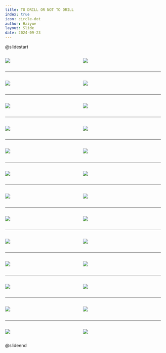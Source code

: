 ```yaml
---
title: TO DRILL OR NOT TO DRILL
index: true
icon: circle-dot
author: Haiyue
layout: Slide
date: 2024-09-23
---
```

 
@slidestart

<div style="display:flex">
<div style="flex:1">

![](/reading/english/Level-W/TO%20DRILL%20OR%20NOT%20TO%20DRILL/001.webp)
</div>
<div style="flex:1">

![](/reading/english/Level-W/TO%20DRILL%20OR%20NOT%20TO%20DRILL/002.webp)
</div>
</div>

---

<div style="display:flex">
<div style="flex:1">

![](/reading/english/Level-W/TO%20DRILL%20OR%20NOT%20TO%20DRILL/003.webp)
</div>
<div style="flex:1">

![](/reading/english/Level-W/TO%20DRILL%20OR%20NOT%20TO%20DRILL/004.webp)
</div>
</div>

---

<div style="display:flex">
<div style="flex:1">

![](/reading/english/Level-W/TO%20DRILL%20OR%20NOT%20TO%20DRILL/005.webp)
</div>
<div style="flex:1">

![](/reading/english/Level-W/TO%20DRILL%20OR%20NOT%20TO%20DRILL/006.webp)
</div>
</div>

---

<div style="display:flex">
<div style="flex:1">

![](/reading/english/Level-W/TO%20DRILL%20OR%20NOT%20TO%20DRILL/007.webp)
</div>
<div style="flex:1">

![](/reading/english/Level-W/TO%20DRILL%20OR%20NOT%20TO%20DRILL/008.webp)
</div>
</div>

---

<div style="display:flex">
<div style="flex:1">

![](/reading/english/Level-W/TO%20DRILL%20OR%20NOT%20TO%20DRILL/009.webp)
</div>
<div style="flex:1">

![](/reading/english/Level-W/TO%20DRILL%20OR%20NOT%20TO%20DRILL/010.webp)
</div>
</div>

---

<div style="display:flex">
<div style="flex:1">

![](/reading/english/Level-W/TO%20DRILL%20OR%20NOT%20TO%20DRILL/011.webp)
</div>
<div style="flex:1">

![](/reading/english/Level-W/TO%20DRILL%20OR%20NOT%20TO%20DRILL/012.webp)
</div>
</div>

---

<div style="display:flex">
<div style="flex:1">

![](/reading/english/Level-W/TO%20DRILL%20OR%20NOT%20TO%20DRILL/013.webp)
</div>
<div style="flex:1">

![](/reading/english/Level-W/TO%20DRILL%20OR%20NOT%20TO%20DRILL/014.webp)
</div>
</div>

---

<div style="display:flex">
<div style="flex:1">

![](/reading/english/Level-W/TO%20DRILL%20OR%20NOT%20TO%20DRILL/015.webp)
</div>
<div style="flex:1">

![](/reading/english/Level-W/TO%20DRILL%20OR%20NOT%20TO%20DRILL/016.webp)
</div>
</div>

---

<div style="display:flex">
<div style="flex:1">

![](/reading/english/Level-W/TO%20DRILL%20OR%20NOT%20TO%20DRILL/017.webp)
</div>
<div style="flex:1">

![](/reading/english/Level-W/TO%20DRILL%20OR%20NOT%20TO%20DRILL/018.webp)
</div>
</div>

---

<div style="display:flex">
<div style="flex:1">

![](/reading/english/Level-W/TO%20DRILL%20OR%20NOT%20TO%20DRILL/019.webp)
</div>
<div style="flex:1">

![](/reading/english/Level-W/TO%20DRILL%20OR%20NOT%20TO%20DRILL/020.webp)
</div>
</div>

---

<div style="display:flex">
<div style="flex:1">

![](/reading/english/Level-W/TO%20DRILL%20OR%20NOT%20TO%20DRILL/021.webp)
</div>
<div style="flex:1">

![](/reading/english/Level-W/TO%20DRILL%20OR%20NOT%20TO%20DRILL/022.webp)
</div>
</div>

---

<div style="display:flex">
<div style="flex:1">

![](/reading/english/Level-W/TO%20DRILL%20OR%20NOT%20TO%20DRILL/023.webp)
</div>
<div style="flex:1">

![](/reading/english/Level-W/TO%20DRILL%20OR%20NOT%20TO%20DRILL/024.webp)
</div>
</div>

---

<div style="display:flex">
<div style="flex:1">

![](/reading/english/Level-W/TO%20DRILL%20OR%20NOT%20TO%20DRILL/025.webp)
</div>
<div style="flex:1">

![](/reading/english/Level-W/TO%20DRILL%20OR%20NOT%20TO%20DRILL/026.webp)
</div>
</div>

@slideend
